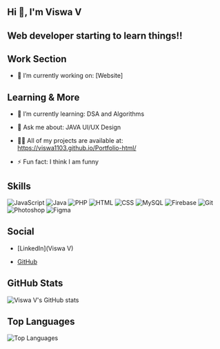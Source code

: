# 
    
## Hi 👋, I'm Viswa V
    
## Web developer starting to learn things!!
    
## Work Section
- 🔭 I’m currently working on: [Website]

    
## Learning & More
- 🌱 I’m currently learning: DSA and Algorithms
  
- 💬 Ask me about: JAVA  UI/UX Design

- 👨‍💻 All of my projects are available at: https://viswa1103.github.io/Portfolio-html/
 
- ⚡ Fun fact: I think I am funny
    
## Skills
![JavaScript](https://img.shields.io/badge/JavaScript-informational?style=flat&logo=javascript&logoColor=white) ![Java](https://img.shields.io/badge/Java-informational?style=flat&logo=java&logoColor=white) ![PHP](https://img.shields.io/badge/PHP-informational?style=flat&logo=php&logoColor=white) ![HTML](https://img.shields.io/badge/HTML-informational?style=flat&logo=html&logoColor=white) ![CSS](https://img.shields.io/badge/CSS-informational?style=flat&logo=css&logoColor=white) ![MySQL](https://img.shields.io/badge/MySQL-informational?style=flat&logo=mysql&logoColor=white) ![Firebase](https://img.shields.io/badge/Firebase-informational?style=flat&logo=firebase&logoColor=white) ![Git](https://img.shields.io/badge/Git-informational?style=flat&logo=git&logoColor=white) ![Photoshop](https://img.shields.io/badge/Photoshop-informational?style=flat&logo=photoshop&logoColor=white) ![Figma](https://img.shields.io/badge/Figma-informational?style=flat&logo=figma&logoColor=white) 
    
## Social
- [LinkedIn](Viswa V)

- [GitHub](Viswa1103)

    
## GitHub Stats
![Viswa V's GitHub stats](https://github-readme-stats.vercel.app/api?username=Viswa1103&show_icons=true&theme=radical)
    
## Top Languages
![Top Languages](https://github-readme-stats.vercel.app/api/top-langs/?username=Viswa1103&layout=compact&theme=radical)

